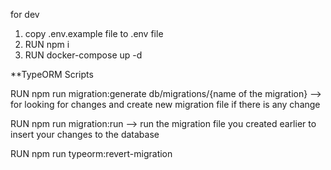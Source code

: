 for dev 

1. copy .env.example file to .env file
2. RUN npm i
3. RUN docker-compose up -d


**TypeORM Scripts


RUN npm run migration:generate db/migrations/{name of the migration} --> for looking for changes and create new migration file if there is any change

RUN npm run migration:run --> run the migration file you created earlier to insert your changes to the database



RUN npm run   typeorm:revert-migration




